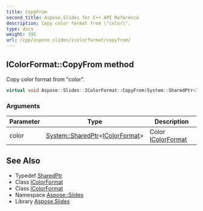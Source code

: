 ```yaml
---
title: CopyFrom
second_title: Aspose.Slides for C++ API Reference
description: Copy color format from \"color\".
type: docs
weight: 391
url: /cpp/aspose.slides/icolorformat/copyfrom/
---
```

## IColorFormat::CopyFrom method


Copy color format from \"color\".

```cpp
virtual void Aspose::Slides::IColorFormat::CopyFrom(System::SharedPtr<IColorFormat> color)=0
```


### Arguments

| Parameter | Type | Description |
| --- | --- | --- |
| color | [System::SharedPtr](../../../system/sharedptr/)\<[IColorFormat](../)\> | Color [IColorFormat](../) |

## See Also

* Typedef [SharedPtr](../../../system/sharedptr/)
* Class [IColorFormat](../)
* Class [IColorFormat](../)
* Namespace [Aspose::Slides](../../)
* Library [Aspose.Slides](../../../)
